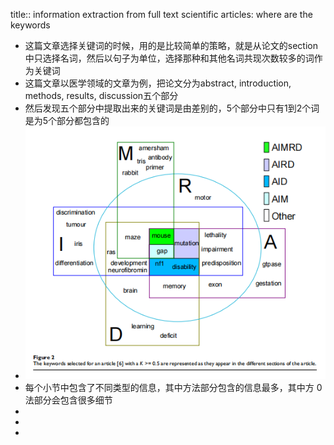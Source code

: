 title:: information extraction from full text scientific articles: where are the keywords

- 这篇文章选择关键词的时候，用的是比较简单的策略，就是从论文的section中只选择名词，然后以句子为单位，选择那种和其他名词共现次数较多的词作为关键词
- 这篇文章以医学领域的文章为例，把论文分为abstract, introduction, methods, results, discussion五个部分
- 然后发现五个部分中提取出来的关键词是由差别的，5个部分中只有1到2个词是为5个部分都包含的
- ![image.png](../assets/image_1652889548208_0.png)
- 每个小节中包含了不同类型的信息，其中方法部分包含的信息最多，其中方 0法部分会包含很多细节
-
-
-